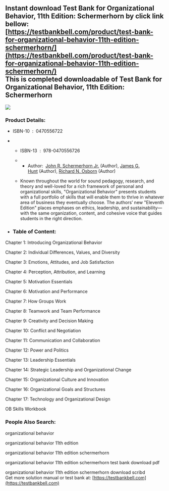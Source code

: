 Instant download **Test Bank for Organizational Behavior, 11th Edition: Schermerhorn** by click link bellow:  
[https://testbankbell.com/product/test-bank-for-organizational-behavior-11th-edition-schermerhorn/](https://testbankbell.com/product/test-bank-for-organizational-behavior-11th-edition-schermerhorn/)  
This is completed downloadable of Test Bank for Organizational Behavior, 11th Edition: Schermerhorn
---------------------------------------------------------------------------------------------------


![](https://testbankbell.com/wp-content/uploads/2023/05/organizational-behavior-schermerhorn-11th-tb.jpg)
### Product Details:


* ISBN-10 ‏ : ‎ 0470556722
* * ISBN-13 ‏ : ‎ 978-0470556726
  * * Author:  [John R. Schermerhorn Jr.](https://www.amazon.com/s/ref=dp_byline_sr_book_1?ie=UTF8&field-author=John+R.+Schermerhorn+Jr.&text=John+R.+Schermerhorn+Jr.&sort=relevancerank&search-alias=books) (Author), [James G. Hunt](https://www.amazon.com/James-G-Hunt/e/B001IGNJXA/ref=dp_byline_cont_book_2) (Author), [Richard N. Osborn](https://www.amazon.com/s/ref=dp_byline_sr_book_3?ie=UTF8&field-author=Richard+N.+Osborn&text=Richard+N.+Osborn&sort=relevancerank&search-alias=books) (Author)
   
  * Known throughout the world for sound pedagogy, research, and theory and well-loved for a rich framework of personal and organizational skills, "Organizational Behavior" presents students with a full portfolio of skills that will enable them to thrive in whatever area of business they eventually choose. The authors’ new "Eleventh Edition" places emphases on ethics, leadership, and sustainability—with the same organization, content, and cohesive voice that guides students in the right direction.
 
* ### Table of Content:

Chapter 1: Introducing Organizational Behavior


Chapter 2: Individual Differences, Values, and Diversity


Chapter 3: Emotions, Attitudes, and Job Satisfaction


Chapter 4: Perception, Attribution, and Learning


Chapter 5: Motivation Essentials


Chapter 6: Motivation and Performance


Chapter 7: How Groups Work


Chapter 8: Teamwork and Team Performance


Chapter 9: Creativity and Decision Making


Chapter 10: Conflict and Negotiation


Chapter 11: Communication and Collaboration


Chapter 12: Power and Politics


Chapter 13: Leadership Essentials


Chapter 14: Strategic Leadership and Organizational Change


Chapter 15: Organizational Culture and Innovation


Chapter 16: Organizational Goals and Structures


Chapter 17: Technology and Organizational Design


OB Skills Workbook



 ### People Also Search:


 organizational behavior

 organizational behavior 11th edition

 organizational behavior 11th edition schermerhorn

 organizational behavior 11th edition schermerhorn test bank download pdf

 organizational behavior 11th edition schermerhorn download scribd  
  Get more solution manual or test bank at: [https://testbankbell.com](https://testbankbell.com)
